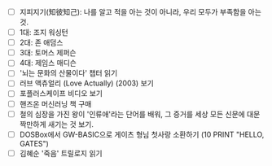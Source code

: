 - [ ] 지피지기(知彼知己): 나를 알고 적을 아는 것이 아니라, 우리 모두가 부족함을 아는 것.
- [ ] 1대: 조지 워싱턴
- [ ] 2대: 존 애덤스
- [ ] 3대: 토머스 제퍼슨
- [ ] 4대: 제임스 매디슨
- [ ] '뇌는 문화의 산물이다' 챕터 읽기
- [ ] 러브 액츄얼리 (Love Actually) (2003) 보기
- [ ] 포플러스케이프 비디오 보기
- [ ] 핸즈온 머신러닝 책 구매
- [ ] 철의 심장을 가진 왕이 '인류애'라는 단어를 배워, 그 증거를 세상 모든 신문에 대문짝만하게 새기는 것 보기.
- [ ] DOSBox에서 GW-BASIC으로 게이츠 형님 첫사랑 소환하기 (10 PRINT "HELLO, GATES")
- [ ] 김혜순 '죽음' 트릴로지 읽기
